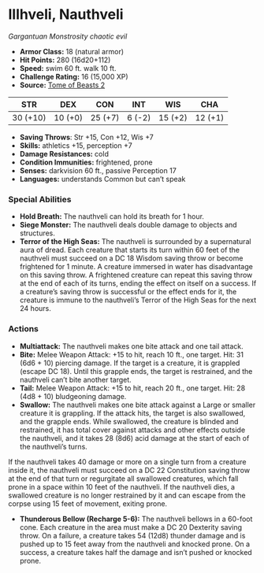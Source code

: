 # Illhveli, Nauthveli

*Gargantuan* *Monstrosity* *chaotic evil*

- **Armor Class:** 18 (natural armor)
- **Hit Points:** 280 (16d20+112)
- **Speed:** swim 60 ft. walk 10 ft.
- **Challenge Rating:** 16 (15,000 XP)
- **Source:** [Tome of Beasts 2](https://koboldpress.com/kpstore/product/tome-of-beasts-2-for-5th-edition/)

| STR | DEX | CON | INT | WIS | CHA |
| --- | --- | --- | --- | --- | --- |
| 30 (+10) | 10 (+0) | 25 (+7) | 6 (-2) | 15 (+2) | 12 (+1) |

- **Saving Throws**: Str +15, Con +12, Wis +7
- **Skills:** athletics +15, perception +7
- **Damage Resistances:** cold
- **Condition Immunities:** frightened, prone
- **Senses:** darkvision 60 ft., passive Perception 17
- **Languages:** understands Common but can’t speak
### Special Abilities
- **Hold Breath:** The nauthveli can hold its breath for 1 hour.
- **Siege Monster:** The nauthveli deals double damage to objects and structures.
- **Terror of the High Seas:** The nauthveli is surrounded by a supernatural aura of dread. Each creature that starts its turn within 60 feet of the nauthveli must succeed on a DC 18 Wisdom saving throw or become frightened for 1 minute. A creature immersed in water has disadvantage on this saving throw. A frightened creature can repeat this saving throw at the end of each of its turns, ending the effect on itself on a success. If a creature’s saving throw is successful or the effect ends for it, the creature is immune to the nauthveli’s Terror of the High Seas for the next 24 hours.
### Actions
- **Multiattack:** The nauthveli makes one bite attack and one tail attack.
- **Bite:** Melee Weapon Attack: +15 to hit, reach 10 ft., one target. Hit: 31 (6d6 + 10) piercing damage. If the target is a creature, it is grappled (escape DC 18). Until this grapple ends, the target is restrained, and the nauthveli can’t bite another target.
- **Tail:** Melee Weapon Attack: +15 to hit, reach 20 ft., one target. Hit: 28 (4d8 + 10) bludgeoning damage.
- **Swallow:** The nauthveli makes one bite attack against a Large or smaller creature it is grappling. If the attack hits, the target is also swallowed, and the grapple ends. While swallowed, the creature is blinded and restrained, it has total cover against attacks and other effects outside the nauthveli, and it takes 28 (8d6) acid damage at the start of each of the nauthveli’s turns.

If the nauthveli takes 40 damage or more on a single turn from a creature inside it, the nauthveli must succeed on a DC 22 Constitution saving throw at the end of that turn or regurgitate all swallowed creatures, which fall prone in a space within 10 feet of the nauthveli. If the nauthveli dies, a swallowed creature is no longer restrained by it and can escape from the corpse using 15 feet of movement, exiting prone.
- **Thunderous Bellow (Recharge 5-6):** The nauthveli bellows in a 60-foot cone. Each creature in the area must make a DC 20 Dexterity saving throw. On a failure, a creature takes 54 (12d8) thunder damage and is pushed up to 15 feet away from the nauthveli and knocked prone. On a success, a creature takes half the damage and isn’t pushed or knocked prone.
